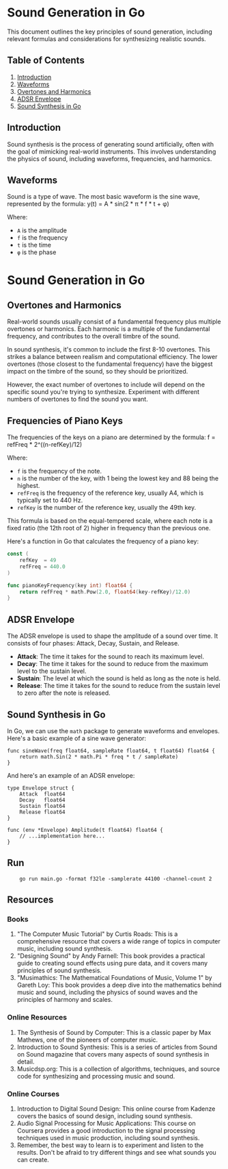 # Sound Generation in Go

This document outlines the key principles of sound generation, including relevant formulas and considerations for synthesizing realistic sounds.

## Table of Contents

1. [Introduction](#introduction)
2. [Waveforms](#waveforms)
3. [Overtones and Harmonics](#overtones-and-harmonics)
4. [ADSR Envelope](#adsr-envelope)
5. [Sound Synthesis in Go](#sound-synthesis-in-go)

## Introduction

Sound synthesis is the process of generating sound artificially, often with the goal of mimicking real-world instruments. This involves understanding the physics of sound, including waveforms, frequencies, and harmonics.

## Waveforms

Sound is a type of wave. The most basic waveform is the sine wave, represented by the formula:
y(t) = A * sin(2 * π * f * t + φ)


Where:
- `A` is the amplitude
- `f` is the frequency
- `t` is the time
- `φ` is the phase

# Sound Generation in Go

## Overtones and Harmonics

Real-world sounds usually consist of a fundamental frequency plus multiple overtones or harmonics. Each harmonic is a multiple of the fundamental frequency, and contributes to the overall timbre of the sound.

In sound synthesis, it's common to include the first 8-10 overtones. This strikes a balance between realism and computational efficiency. The lower overtones (those closest to the fundamental frequency) have the biggest impact on the timbre of the sound, so they should be prioritized.

However, the exact number of overtones to include will depend on the specific sound you're trying to synthesize. Experiment with different numbers of overtones to find the sound you want.

## Frequencies of Piano Keys

The frequencies of the keys on a piano are determined by the formula:
f = refFreq * 2^((n-refKey)/12)


Where:
- `f` is the frequency of the note.
- `n` is the number of the key, with 1 being the lowest key and 88 being the highest.
- `refFreq` is the frequency of the reference key, usually A4, which is typically set to 440 Hz.
- `refKey` is the number of the reference key, usually the 49th key.

This formula is based on the equal-tempered scale, where each note is a fixed ratio (the 12th root of 2) higher in frequency than the previous one.

Here's a function in Go that calculates the frequency of a piano key:

```go
const (
    refKey  = 49
    refFreq = 440.0
)

func pianoKeyFrequency(key int) float64 {
    return refFreq * math.Pow(2.0, float64(key-refKey)/12.0)
}
```

## ADSR Envelope

The ADSR envelope is used to shape the amplitude of a sound over time. It consists of four phases: Attack, Decay, Sustain, and Release.

- **Attack**: The time it takes for the sound to reach its maximum level.
- **Decay**: The time it takes for the sound to reduce from the maximum level to the sustain level.
- **Sustain**: The level at which the sound is held as long as the note is held.
- **Release**: The time it takes for the sound to reduce from the sustain level to zero after the note is released.

## Sound Synthesis in Go

In Go, we can use the `math` package to generate waveforms and envelopes. Here's a basic example of a sine wave generator:

```golang
func sineWave(freq float64, sampleRate float64, t float64) float64 {
    return math.Sin(2 * math.Pi * freq * t / sampleRate)
}
```

And here's an example of an ADSR envelope:

```golang
type Envelope struct {
    Attack  float64
    Decay   float64
    Sustain float64
    Release float64
}

func (env *Envelope) Amplitude(t float64) float64 {
    // ...implementation here...
}
```

## Run
    
```shell
    go run main.go -format f32le -samplerate 44100 -channel-count 2
```

## Resources

### Books

1. "The Computer Music Tutorial" by Curtis Roads: This is a comprehensive resource that covers a wide range of topics in computer music, including sound synthesis.
2. "Designing Sound" by Andy Farnell: This book provides a practical guide to creating sound effects using pure data, and it covers many principles of sound synthesis.
3. "Musimathics: The Mathematical Foundations of Music, Volume 1" by Gareth Loy: This book provides a deep dive into the mathematics behind music and sound, including the physics of sound waves and the principles of harmony and scales.

### Online Resources

1. The Synthesis of Sound by Computer: This is a classic paper by Max Mathews, one of the pioneers of computer music.
2. Introduction to Sound Synthesis: This is a series of articles from Sound on Sound magazine that covers many aspects of sound synthesis in detail.
3. Musicdsp.org: This is a collection of algorithms, techniques, and source code for synthesizing and processing music and sound.

### Online Courses

1. Introduction to Digital Sound Design: This online course from Kadenze covers the basics of sound design, including sound synthesis.
2. Audio Signal Processing for Music Applications: This course on Coursera provides a good introduction to the signal processing techniques used in music production, including sound synthesis.
3. Remember, the best way to learn is to experiment and listen to the results. Don't be afraid to try different things and see what sounds you can create.
